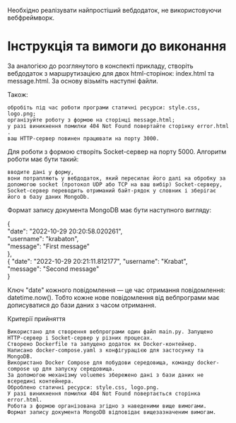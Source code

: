 Необхідно реалізувати найпростіший вебдодаток, не використовуючи вебфреймворк.

# Інструкція та вимоги до виконання

За аналогією до розглянутого в конспекті прикладу, створіть вебдодаток з маршрутизацією для двох html-сторінок: index.html та message.html. За основу візьміть наступні файли.

Також:

    обробіть під час роботи програми статичні ресурси: style.css, logo.png;
    організуйте роботу з формою на сторінці message.html;
    у разі виникнення помилки 404 Not Found повертайте сторінку error.html .
    ваш HTTP-сервер повинен працювати на порту 3000.

Для роботи з формою створіть Socket-сервер на порту 5000. Алгоритм роботи має бути такий:

    вводите дані у форму,
    вони потрапляють у вебдодаток, який пересилає його далі на обробку за допомогою socket (протокол UDP або TCP на ваш вибір) Socket-серверу,
    Socket-сервер переводить отриманий байт-рядок у словник і зберігає його в базу даних MongoDb.

Формат запису документа MongoDB має бути наступного вигляду:

{  
	"date": "2022-10-29 20:20:58.020261",    
	"username": "krabaton",    
	"message": "First message"  
},  
{ 
	"date": "2022-10-29 20:21:11.812177",
  "username": "Krabat",    
	"message": "Second message"  
}

Ключ "date" кожного повідомлення — це час отримання повідомлення: datetime.now(). Тобто кожне нове повідомлення від вебпрограми має дописуватися до бази даних з часом отримання.

Критерії прийняття

    Використано для створення вебпрограми один файл main.py. Запущено HTTP-сервер і Socket-сервер у різних процесах.
    Створено Dockerfile та запущено додаток як Docker-контейнер.
    Написано docker-compose.yaml з конфігурацією для застосунку та MongoDB.
    Використано Docker Compose для побудови середовища, команду docker-compose up для запуску середовища.
    За допомогою механізму voluemes збережено дані з бази даних не всередині контейнера.
    Оброблено статичні ресурси: style.css, logo.png.
    У разі виникнення помилки 404 Not Found повертається сторінка error.html.
    Робота з формою організована згідно з наведеними вище вимогами.
    Формат запису документа MongoDB відповідає вищезазначеним вимогам.
